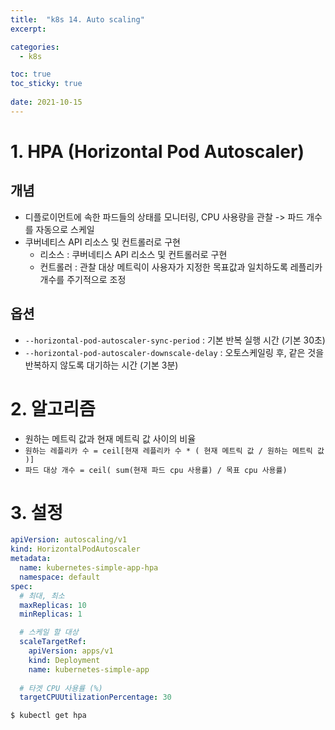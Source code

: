 ```yaml
---
title:  "k8s 14. Auto scaling"
excerpt:

categories:
  - k8s

toc: true
toc_sticky: true
 
date: 2021-10-15
---
```


# 1. HPA (Horizontal Pod Autoscaler)

## 개념

* 디플로이먼트에 속한 파드들의 상태를 모니터링, CPU 사용량을 관찰 -> 파드 개수를 자동으로 스케일
* 쿠버네티스 API 리소스 및 컨트롤러로 구현
  * 리소스 : 쿠버네티스 API 리소스 및 컨트롤러로 구현
  * 컨트롤러 : 관찰 대상 메트릭이 사용자가 지정한 목표값과 일치하도록 레플리카 개수를 주기적으로 조정

## 옵션

* `--horizontal-pod-autoscaler-sync-period` : 기본 반복 실행 시간 (기본 30초)
* `--horizontal-pod-autoscaler-downscale-delay` : 오토스케일링 후, 같은 것을 반복하지 않도록 대기하는 시간 (기본 3분) 

# 2. 알고리즘

* 원하는 메트릭 값과 현재 메트릭 값 사이의 비율
* `원하는 레플리카 수 = ceil[현재 레플리카 수 * ( 현재 메트릭 값 / 원하는 메트릭 값 )]`
* `파드 대상 개수 = ceil( sum(현재 파드 cpu 사용률) / 목표 cpu 사용률) `

# 3. 설정

```yaml
apiVersion: autoscaling/v1
kind: HorizontalPodAutoscaler
metadata:
  name: kubernetes-simple-app-hpa
  namespace: default
spec:
  # 최대, 최소
  maxReplicas: 10
  minReplicas: 1

  # 스케일 할 대상
  scaleTargetRef:
    apiVersion: apps/v1
    kind: Deployment
    name: kubernetes-simple-app
    
  # 타겟 CPU 사용률 (%)
  targetCPUUtilizationPercentage: 30
```

```shell
$ kubectl get hpa
```
